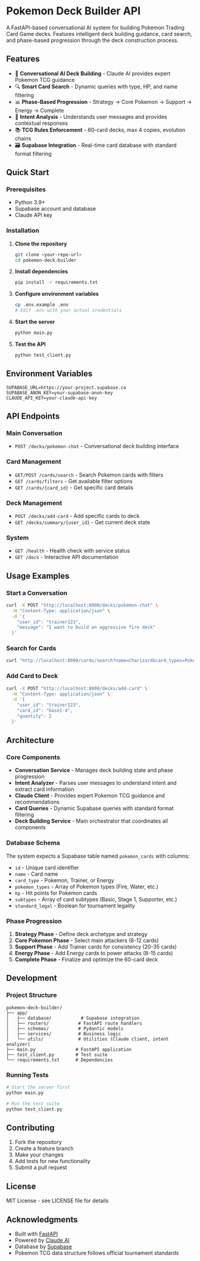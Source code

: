 # Pokemon Deck Builder API

A FastAPI-based conversational AI system for building Pokemon Trading Card Game decks. Features intelligent deck building guidance, card search, and phase-based progression through the deck construction process.

## Features

- 🤖 **Conversational AI Deck Building** - Claude AI provides expert Pokemon TCG guidance
- 🔍 **Smart Card Search** - Dynamic queries with type, HP, and name filtering
- 📊 **Phase-Based Progression** - Strategy → Core Pokemon → Support → Energy → Complete
- 🎯 **Intent Analysis** - Understands user messages and provides contextual responses
- 📚 **TCG Rules Enforcement** - 60-card decks, max 4 copies, evolution chains
- 🗃️ **Supabase Integration** - Real-time card database with standard format filtering

## Quick Start

### Prerequisites

- Python 3.9+
- Supabase account and database
- Claude API key

### Installation

1. **Clone the repository**
   ```bash
   git clone <your-repo-url>
   cd pokemon-deck-builder
   ```

2. **Install dependencies**
   ```bash
   pip install -r requirements.txt
   ```

3. **Configure environment variables**
   ```bash
   cp .env.example .env
   # Edit .env with your actual credentials
   ```

4. **Start the server**
   ```bash
   python main.py
   ```

5. **Test the API**
   ```bash
   python test_client.py
   ```

## Environment Variables

```env
SUPABASE_URL=https://your-project.supabase.co
SUPABASE_ANON_KEY=your-supabase-anon-key
CLAUDE_API_KEY=your-claude-api-key
```

## API Endpoints

### Main Conversation
- `POST /decks/pokemon-chat` - Conversational deck building interface

### Card Management
- `GET/POST /cards/search` - Search Pokemon cards with filters
- `GET /cards/filters` - Get available filter options
- `GET /cards/{card_id}` - Get specific card details

### Deck Management  
- `POST /decks/add-card` - Add specific cards to deck
- `GET /decks/summary/{user_id}` - Get current deck state

### System
- `GET /health` - Health check with service status
- `GET /docs` - Interactive API documentation

## Usage Examples

### Start a Conversation
```bash
curl -X POST "http://localhost:8000/decks/pokemon-chat" \
  -H "Content-Type: application/json" \
  -d '{
    "user_id": "trainer123",
    "message": "I want to build an aggressive fire deck"
  }'
```

### Search for Cards
```bash
curl "http://localhost:8000/cards/search?name=Charizard&card_types=Pokémon&limit=5"
```

### Add Card to Deck
```bash
curl -X POST "http://localhost:8000/decks/add-card" \
  -H "Content-Type: application/json" \
  -d '{
    "user_id": "trainer123",
    "card_id": "base1-4",
    "quantity": 2
  }'
```

## Architecture

### Core Components

- **Conversation Service** - Manages deck building state and phase progression
- **Intent Analyzer** - Parses user messages to understand intent and extract card information
- **Claude Client** - Provides expert Pokemon TCG guidance and recommendations
- **Card Queries** - Dynamic Supabase queries with standard format filtering
- **Deck Building Service** - Main orchestrator that coordinates all components

### Database Schema

The system expects a Supabase table named `pokemon_cards` with columns:
- `id` - Unique card identifier
- `name` - Card name
- `card_type` - Pokemon, Trainer, or Energy
- `pokemon_types` - Array of Pokemon types (Fire, Water, etc.)
- `hp` - Hit points for Pokemon cards
- `subtypes` - Array of card subtypes (Basic, Stage 1, Supporter, etc.)
- `standard_legal` - Boolean for tournament legality

### Phase Progression

1. **Strategy Phase** - Define deck archetype and strategy
2. **Core Pokemon Phase** - Select main attackers (8-12 cards)
3. **Support Phase** - Add Trainer cards for consistency (20-35 cards)
4. **Energy Phase** - Add Energy cards to power attacks (8-15 cards)
5. **Complete Phase** - Finalize and optimize the 60-card deck

## Development

### Project Structure
```
pokemon-deck-builder/
├── app/
│   ├── database/           # Supabase integration
│   ├── routers/           # FastAPI route handlers
│   ├── schemas/           # Pydantic models
│   ├── services/          # Business logic
│   └── utils/             # Utilities (Claude client, intent analyzer)
├── main.py               # FastAPI application
├── test_client.py        # Test suite
└── requirements.txt      # Dependencies
```

### Running Tests
```bash
# Start the server first
python main.py

# Run the test suite
python test_client.py
```

## Contributing

1. Fork the repository
2. Create a feature branch
3. Make your changes
4. Add tests for new functionality
5. Submit a pull request

## License

MIT License - see LICENSE file for details

## Acknowledgments

- Built with [FastAPI](https://fastapi.tiangolo.com/)
- Powered by [Claude AI](https://www.anthropic.com/claude)
- Database by [Supabase](https://supabase.com/)
- Pokemon TCG data structure follows official tournament standards